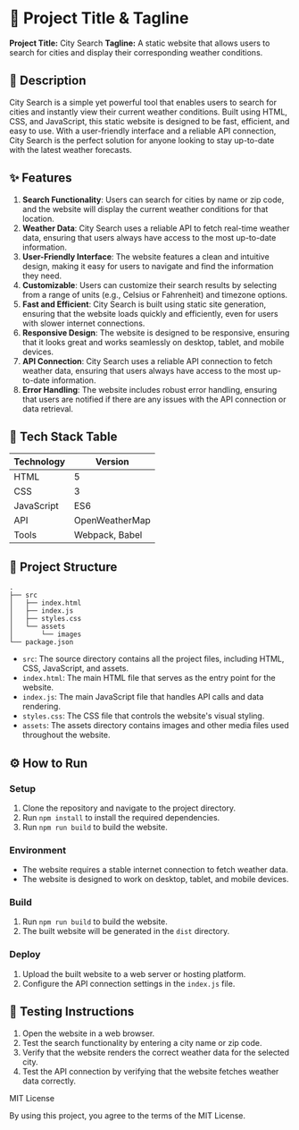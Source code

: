 **🚀 Project Title & Tagline**
================================

**Project Title:** City Search
**Tagline:** A static website that allows users to search for cities and display their corresponding weather conditions.

**📖 Description**
----------------

City Search is a simple yet powerful tool that enables users to search for cities and instantly view their current weather conditions. Built using HTML, CSS, and JavaScript, this static website is designed to be fast, efficient, and easy to use. With a user-friendly interface and a reliable API connection, City Search is the perfect solution for anyone looking to stay up-to-date with the latest weather forecasts.

**✨ Features**
--------------

1. **Search Functionality**: Users can search for cities by name or zip code, and the website will display the current weather conditions for that location.
2. **Weather Data**: City Search uses a reliable API to fetch real-time weather data, ensuring that users always have access to the most up-to-date information.
3. **User-Friendly Interface**: The website features a clean and intuitive design, making it easy for users to navigate and find the information they need.
4. **Customizable**: Users can customize their search results by selecting from a range of units (e.g., Celsius or Fahrenheit) and timezone options.
5. **Fast and Efficient**: City Search is built using static site generation, ensuring that the website loads quickly and efficiently, even for users with slower internet connections.
6. **Responsive Design**: The website is designed to be responsive, ensuring that it looks great and works seamlessly on desktop, tablet, and mobile devices.
7. **API Connection**: City Search uses a reliable API connection to fetch weather data, ensuring that users always have access to the most up-to-date information.
8. **Error Handling**: The website includes robust error handling, ensuring that users are notified if there are any issues with the API connection or data retrieval.

**🧰 Tech Stack Table**
----------------------

| Technology | Version |
| --- | --- |
| HTML | 5 |
| CSS | 3 |
| JavaScript | ES6 |
| API | OpenWeatherMap |
| Tools | Webpack, Babel |

**📁 Project Structure**
----------------------

```
.
├── src
│   ├── index.html
│   ├── index.js
│   ├── styles.css
│   └── assets
│       └── images
└── package.json
```

* `src`: The source directory contains all the project files, including HTML, CSS, JavaScript, and assets.
* `index.html`: The main HTML file that serves as the entry point for the website.
* `index.js`: The main JavaScript file that handles API calls and data rendering.
* `styles.css`: The CSS file that controls the website's visual styling.
* `assets`: The assets directory contains images and other media files used throughout the website.

**⚙️ How to Run**
-----------------

### Setup

1. Clone the repository and navigate to the project directory.
2. Run `npm install` to install the required dependencies.
3. Run `npm run build` to build the website.

### Environment

* The website requires a stable internet connection to fetch weather data.
* The website is designed to work on desktop, tablet, and mobile devices.

### Build

1. Run `npm run build` to build the website.
2. The built website will be generated in the `dist` directory.

### Deploy

1. Upload the built website to a web server or hosting platform.
2. Configure the API connection settings in the `index.js` file.

**🧪 Testing Instructions**
-------------------------

1. Open the website in a web browser.
2. Test the search functionality by entering a city name or zip code.
3. Verify that the website renders the correct weather data for the selected city.
4. Test the API connection by verifying that the website fetches weather data correctly.



MIT License

By using this project, you agree to the terms of the MIT License.

